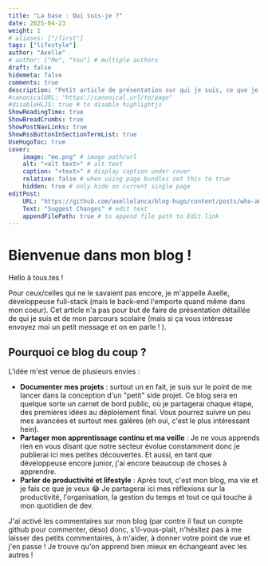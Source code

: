 ```yaml
---
title: "La base : Qui suis-je ?"
date: 2025-04-23
weight: 1
# aliases: ["/first"]
tags: ["lifestyle"]
author: "Axelle"
# author: ["Me", "You"] # multiple authors
draft: false
hidemeta: false
comments: true
description: "Petit article de présentation sur qui je suis, ce que je fais, ce que je veux faire de ma vie de dev !"
#canonicalURL: "https://canonical.url/to/page"
#disableHLJS: true # to disable highlightjs
ShowReadingTime: true
ShowBreadCrumbs: true
ShowPostNavLinks: true
ShowRssButtonInSectionTermList: true
UseHugoToc: true
cover:
    image: "me.png" # image path/url
    alt: "<alt text>" # alt text
    caption: "<text>" # display caption under cover
    relative: false # when using page bundles set this to true
    hidden: true # only hide on current single page
editPost:
    URL: "https://github.com/axellelanca/blog-hugo/content/posts/who-am-i"
    Text: "Suggest Changes" # edit text
    appendFilePath: true # to append file path to Edit link
---
```


# Bienvenue dans mon blog !

Hello à tous.tes ! 

Pour ceux/celles qui ne le savaient pas encore, je m'appelle Axelle, développeuse full-stack (mais le back-end l'emporte quand même dans mon coeur). 
Cet article n'a pas pour but de faire de présentation détaillée de qui je suis et de mon parcours scolaire (mais si ça vous intéresse envoyez moi un petit message et on en parle ! ). 

## Pourquoi ce blog du coup ? 

L'idée m'est venue de plusieurs envies :

* **Documenter mes projets** : surtout un en fait, je suis sur le point de me lancer dans la conception d'un "petit" side projet. Ce blog sera en quelque sorte un carnet de bord public, où je partagerai chaque étape, des premières idées au déploiement final. Vous pourrez suivre un peu mes avancées et surtout mes galères (eh oui, c'est le plus intéressant hein). 
* **Partager mon apprentissage continu et ma veille** : Je ne vous apprends rien en vous disant que notre secteur évolue constamment donc je publierai ici mes petites découvertes. Et aussi, en tant que développeuse encore junior, j'ai encore beaucoup de choses à apprendre.
* **Parler de productivité et lifestyle** : Après tout, c'est mon blog, ma vie et je fais ce que je veux 😂 Je partagerai ici mes réflexions sur la productivité, l'organisation, la gestion du temps et tout ce qui touche à mon quotidien de dev.

J'ai activé les commentaires sur mon blog (par contre il faut un compte github pour commenter, déso) donc, s'il-vous-plait, n'hésitez pas à me laisser des petits commentaires, à m'aider, à donner votre point de vue et j'en passe ! Je trouve qu'on apprend bien mieux en échangeant avec les autres ! 



